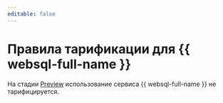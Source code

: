 ```yaml
---
editable: false
---
```


# Правила тарификации для {{ websql-full-name }}



На стадии [Preview](../overview/concepts/launch-stages.md) использование сервиса {{ websql-full-name }} не тарифицируется.
